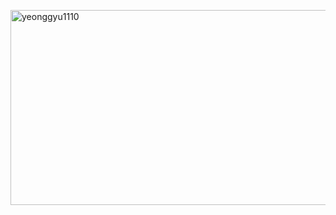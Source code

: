 [<img width="1346" height="312" alt="yeonggyu1110" src="https://github.com/user-attachments/assets/d7886cda-5622-4207-8f7e-9a076f4214ed"/>](https://github.com/yeonggyu1110)
